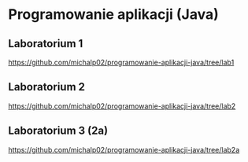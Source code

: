 # Programowanie aplikacji (Java)
## Laboratorium 1
https://github.com/michalp02/programowanie-aplikacji-java/tree/lab1
## Laboratorium 2
https://github.com/michalp02/programowanie-aplikacji-java/tree/lab2
## Laboratorium 3 (2a)
https://github.com/michalp02/programowanie-aplikacji-java/tree/lab2a
